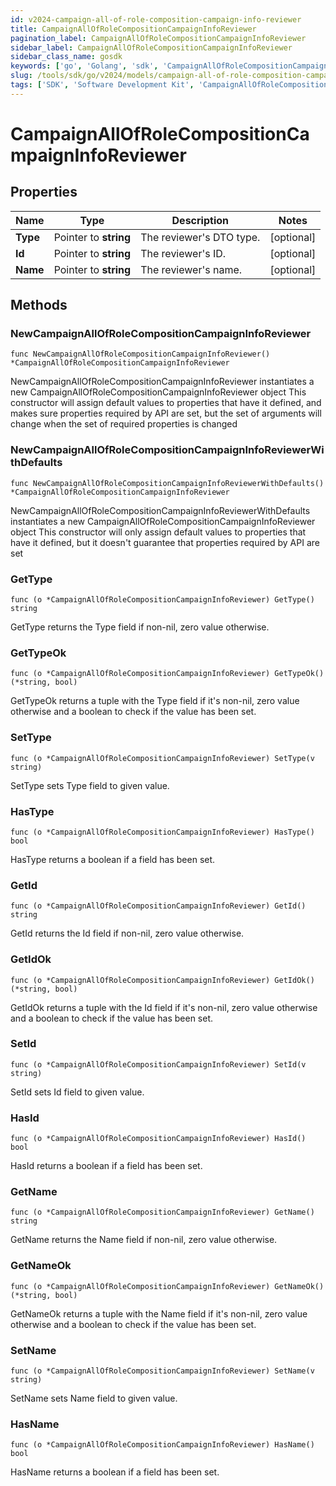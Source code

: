 ```yaml
---
id: v2024-campaign-all-of-role-composition-campaign-info-reviewer
title: CampaignAllOfRoleCompositionCampaignInfoReviewer
pagination_label: CampaignAllOfRoleCompositionCampaignInfoReviewer
sidebar_label: CampaignAllOfRoleCompositionCampaignInfoReviewer
sidebar_class_name: gosdk
keywords: ['go', 'Golang', 'sdk', 'CampaignAllOfRoleCompositionCampaignInfoReviewer', 'V2024CampaignAllOfRoleCompositionCampaignInfoReviewer'] 
slug: /tools/sdk/go/v2024/models/campaign-all-of-role-composition-campaign-info-reviewer
tags: ['SDK', 'Software Development Kit', 'CampaignAllOfRoleCompositionCampaignInfoReviewer', 'V2024CampaignAllOfRoleCompositionCampaignInfoReviewer']
---
```


# CampaignAllOfRoleCompositionCampaignInfoReviewer

## Properties

Name | Type | Description | Notes
------------ | ------------- | ------------- | -------------
**Type** | Pointer to **string** | The reviewer's DTO type. | [optional] 
**Id** | Pointer to **string** | The reviewer's ID. | [optional] 
**Name** | Pointer to **string** | The reviewer's name. | [optional] 

## Methods

### NewCampaignAllOfRoleCompositionCampaignInfoReviewer

`func NewCampaignAllOfRoleCompositionCampaignInfoReviewer() *CampaignAllOfRoleCompositionCampaignInfoReviewer`

NewCampaignAllOfRoleCompositionCampaignInfoReviewer instantiates a new CampaignAllOfRoleCompositionCampaignInfoReviewer object
This constructor will assign default values to properties that have it defined,
and makes sure properties required by API are set, but the set of arguments
will change when the set of required properties is changed

### NewCampaignAllOfRoleCompositionCampaignInfoReviewerWithDefaults

`func NewCampaignAllOfRoleCompositionCampaignInfoReviewerWithDefaults() *CampaignAllOfRoleCompositionCampaignInfoReviewer`

NewCampaignAllOfRoleCompositionCampaignInfoReviewerWithDefaults instantiates a new CampaignAllOfRoleCompositionCampaignInfoReviewer object
This constructor will only assign default values to properties that have it defined,
but it doesn't guarantee that properties required by API are set

### GetType

`func (o *CampaignAllOfRoleCompositionCampaignInfoReviewer) GetType() string`

GetType returns the Type field if non-nil, zero value otherwise.

### GetTypeOk

`func (o *CampaignAllOfRoleCompositionCampaignInfoReviewer) GetTypeOk() (*string, bool)`

GetTypeOk returns a tuple with the Type field if it's non-nil, zero value otherwise
and a boolean to check if the value has been set.

### SetType

`func (o *CampaignAllOfRoleCompositionCampaignInfoReviewer) SetType(v string)`

SetType sets Type field to given value.

### HasType

`func (o *CampaignAllOfRoleCompositionCampaignInfoReviewer) HasType() bool`

HasType returns a boolean if a field has been set.

### GetId

`func (o *CampaignAllOfRoleCompositionCampaignInfoReviewer) GetId() string`

GetId returns the Id field if non-nil, zero value otherwise.

### GetIdOk

`func (o *CampaignAllOfRoleCompositionCampaignInfoReviewer) GetIdOk() (*string, bool)`

GetIdOk returns a tuple with the Id field if it's non-nil, zero value otherwise
and a boolean to check if the value has been set.

### SetId

`func (o *CampaignAllOfRoleCompositionCampaignInfoReviewer) SetId(v string)`

SetId sets Id field to given value.

### HasId

`func (o *CampaignAllOfRoleCompositionCampaignInfoReviewer) HasId() bool`

HasId returns a boolean if a field has been set.

### GetName

`func (o *CampaignAllOfRoleCompositionCampaignInfoReviewer) GetName() string`

GetName returns the Name field if non-nil, zero value otherwise.

### GetNameOk

`func (o *CampaignAllOfRoleCompositionCampaignInfoReviewer) GetNameOk() (*string, bool)`

GetNameOk returns a tuple with the Name field if it's non-nil, zero value otherwise
and a boolean to check if the value has been set.

### SetName

`func (o *CampaignAllOfRoleCompositionCampaignInfoReviewer) SetName(v string)`

SetName sets Name field to given value.

### HasName

`func (o *CampaignAllOfRoleCompositionCampaignInfoReviewer) HasName() bool`

HasName returns a boolean if a field has been set.


